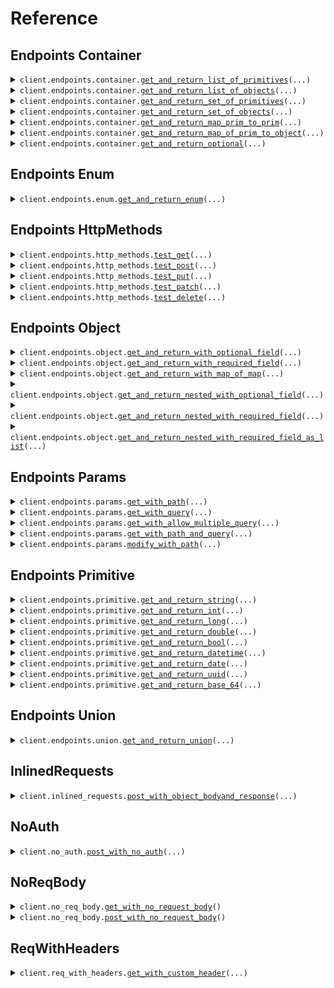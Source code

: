 # Reference
## Endpoints Container
<details><summary><code>client.endpoints.container.<a href="src/seed/endpoints/container/client.py">get_and_return_list_of_primitives</a>(...)</code></summary>
<dl>
<dd>

#### 🔌 Usage

<dl>
<dd>

<dl>
<dd>

```python
from seed.client import SeedExhaustive

client = SeedExhaustive(
    token="YOUR_TOKEN",
    base_url="https://yourhost.com/path/to/api",
)
client.endpoints.container.get_and_return_list_of_primitives(
    request=["string"],
)

```
</dd>
</dl>
</dd>
</dl>

#### ⚙️ Parameters

<dl>
<dd>

<dl>
<dd>

**request:** `typing.Sequence[str]` 
    
</dd>
</dl>

<dl>
<dd>

**request_options:** `typing.Optional[RequestOptions]` — Request-specific configuration.
    
</dd>
</dl>
</dd>
</dl>


</dd>
</dl>
</details>

<details><summary><code>client.endpoints.container.<a href="src/seed/endpoints/container/client.py">get_and_return_list_of_objects</a>(...)</code></summary>
<dl>
<dd>

#### 🔌 Usage

<dl>
<dd>

<dl>
<dd>

```python
from seed.client import SeedExhaustive
from seed.types.object.types import ObjectWithRequiredField

client = SeedExhaustive(
    token="YOUR_TOKEN",
    base_url="https://yourhost.com/path/to/api",
)
client.endpoints.container.get_and_return_list_of_objects(
    request=[
        ObjectWithRequiredField(
            string="string",
        )
    ],
)

```
</dd>
</dl>
</dd>
</dl>

#### ⚙️ Parameters

<dl>
<dd>

<dl>
<dd>

**request:** `typing.Sequence[ObjectWithRequiredFieldParams]` 
    
</dd>
</dl>

<dl>
<dd>

**request_options:** `typing.Optional[RequestOptions]` — Request-specific configuration.
    
</dd>
</dl>
</dd>
</dl>


</dd>
</dl>
</details>

<details><summary><code>client.endpoints.container.<a href="src/seed/endpoints/container/client.py">get_and_return_set_of_primitives</a>(...)</code></summary>
<dl>
<dd>

#### 🔌 Usage

<dl>
<dd>

<dl>
<dd>

```python
from seed.client import SeedExhaustive

client = SeedExhaustive(
    token="YOUR_TOKEN",
    base_url="https://yourhost.com/path/to/api",
)
client.endpoints.container.get_and_return_set_of_primitives(
    request={"string"},
)

```
</dd>
</dl>
</dd>
</dl>

#### ⚙️ Parameters

<dl>
<dd>

<dl>
<dd>

**request:** `typing.Set[str]` 
    
</dd>
</dl>

<dl>
<dd>

**request_options:** `typing.Optional[RequestOptions]` — Request-specific configuration.
    
</dd>
</dl>
</dd>
</dl>


</dd>
</dl>
</details>

<details><summary><code>client.endpoints.container.<a href="src/seed/endpoints/container/client.py">get_and_return_set_of_objects</a>(...)</code></summary>
<dl>
<dd>

#### 🔌 Usage

<dl>
<dd>

<dl>
<dd>

```python
from seed.client import SeedExhaustive
from seed.types.object.types import ObjectWithRequiredField

client = SeedExhaustive(
    token="YOUR_TOKEN",
    base_url="https://yourhost.com/path/to/api",
)
client.endpoints.container.get_and_return_set_of_objects(
    request=[
        ObjectWithRequiredField(
            string="string",
        )
    ],
)

```
</dd>
</dl>
</dd>
</dl>

#### ⚙️ Parameters

<dl>
<dd>

<dl>
<dd>

**request:** `typing.Sequence[ObjectWithRequiredFieldParams]` 
    
</dd>
</dl>

<dl>
<dd>

**request_options:** `typing.Optional[RequestOptions]` — Request-specific configuration.
    
</dd>
</dl>
</dd>
</dl>


</dd>
</dl>
</details>

<details><summary><code>client.endpoints.container.<a href="src/seed/endpoints/container/client.py">get_and_return_map_prim_to_prim</a>(...)</code></summary>
<dl>
<dd>

#### 🔌 Usage

<dl>
<dd>

<dl>
<dd>

```python
from seed.client import SeedExhaustive

client = SeedExhaustive(
    token="YOUR_TOKEN",
    base_url="https://yourhost.com/path/to/api",
)
client.endpoints.container.get_and_return_map_prim_to_prim(
    request={"string": "string"},
)

```
</dd>
</dl>
</dd>
</dl>

#### ⚙️ Parameters

<dl>
<dd>

<dl>
<dd>

**request:** `typing.Dict[str, str]` 
    
</dd>
</dl>

<dl>
<dd>

**request_options:** `typing.Optional[RequestOptions]` — Request-specific configuration.
    
</dd>
</dl>
</dd>
</dl>


</dd>
</dl>
</details>

<details><summary><code>client.endpoints.container.<a href="src/seed/endpoints/container/client.py">get_and_return_map_of_prim_to_object</a>(...)</code></summary>
<dl>
<dd>

#### 🔌 Usage

<dl>
<dd>

<dl>
<dd>

```python
from seed.client import SeedExhaustive
from seed.types.object.types import ObjectWithRequiredField

client = SeedExhaustive(
    token="YOUR_TOKEN",
    base_url="https://yourhost.com/path/to/api",
)
client.endpoints.container.get_and_return_map_of_prim_to_object(
    request={
        "string": ObjectWithRequiredField(
            string="string",
        )
    },
)

```
</dd>
</dl>
</dd>
</dl>

#### ⚙️ Parameters

<dl>
<dd>

<dl>
<dd>

**request:** `typing.Dict[str, ObjectWithRequiredFieldParams]` 
    
</dd>
</dl>

<dl>
<dd>

**request_options:** `typing.Optional[RequestOptions]` — Request-specific configuration.
    
</dd>
</dl>
</dd>
</dl>


</dd>
</dl>
</details>

<details><summary><code>client.endpoints.container.<a href="src/seed/endpoints/container/client.py">get_and_return_optional</a>(...)</code></summary>
<dl>
<dd>

#### 🔌 Usage

<dl>
<dd>

<dl>
<dd>

```python
from seed.client import SeedExhaustive
from seed.types.object.types import ObjectWithRequiredField

client = SeedExhaustive(
    token="YOUR_TOKEN",
    base_url="https://yourhost.com/path/to/api",
)
client.endpoints.container.get_and_return_optional(
    request=ObjectWithRequiredField(
        string="string",
    ),
)

```
</dd>
</dl>
</dd>
</dl>

#### ⚙️ Parameters

<dl>
<dd>

<dl>
<dd>

**request:** `typing.Optional[ObjectWithRequiredFieldParams]` 
    
</dd>
</dl>

<dl>
<dd>

**request_options:** `typing.Optional[RequestOptions]` — Request-specific configuration.
    
</dd>
</dl>
</dd>
</dl>


</dd>
</dl>
</details>

## Endpoints Enum
<details><summary><code>client.endpoints.enum.<a href="src/seed/endpoints/enum/client.py">get_and_return_enum</a>(...)</code></summary>
<dl>
<dd>

#### 🔌 Usage

<dl>
<dd>

<dl>
<dd>

```python
from seed.client import SeedExhaustive

client = SeedExhaustive(
    token="YOUR_TOKEN",
    base_url="https://yourhost.com/path/to/api",
)
client.endpoints.enum.get_and_return_enum(
    request="SUNNY",
)

```
</dd>
</dl>
</dd>
</dl>

#### ⚙️ Parameters

<dl>
<dd>

<dl>
<dd>

**request:** `WeatherReport` 
    
</dd>
</dl>

<dl>
<dd>

**request_options:** `typing.Optional[RequestOptions]` — Request-specific configuration.
    
</dd>
</dl>
</dd>
</dl>


</dd>
</dl>
</details>

## Endpoints HttpMethods
<details><summary><code>client.endpoints.http_methods.<a href="src/seed/endpoints/http_methods/client.py">test_get</a>(...)</code></summary>
<dl>
<dd>

#### 🔌 Usage

<dl>
<dd>

<dl>
<dd>

```python
from seed.client import SeedExhaustive

client = SeedExhaustive(
    token="YOUR_TOKEN",
    base_url="https://yourhost.com/path/to/api",
)
client.endpoints.http_methods.test_get(
    id="string",
)

```
</dd>
</dl>
</dd>
</dl>

#### ⚙️ Parameters

<dl>
<dd>

<dl>
<dd>

**id:** `str` 
    
</dd>
</dl>

<dl>
<dd>

**request_options:** `typing.Optional[RequestOptions]` — Request-specific configuration.
    
</dd>
</dl>
</dd>
</dl>


</dd>
</dl>
</details>

<details><summary><code>client.endpoints.http_methods.<a href="src/seed/endpoints/http_methods/client.py">test_post</a>(...)</code></summary>
<dl>
<dd>

#### 🔌 Usage

<dl>
<dd>

<dl>
<dd>

```python
from seed.client import SeedExhaustive

client = SeedExhaustive(
    token="YOUR_TOKEN",
    base_url="https://yourhost.com/path/to/api",
)
client.endpoints.http_methods.test_post(
    string="string",
)

```
</dd>
</dl>
</dd>
</dl>

#### ⚙️ Parameters

<dl>
<dd>

<dl>
<dd>

**string:** `str` 
    
</dd>
</dl>

<dl>
<dd>

**request_options:** `typing.Optional[RequestOptions]` — Request-specific configuration.
    
</dd>
</dl>
</dd>
</dl>


</dd>
</dl>
</details>

<details><summary><code>client.endpoints.http_methods.<a href="src/seed/endpoints/http_methods/client.py">test_put</a>(...)</code></summary>
<dl>
<dd>

#### 🔌 Usage

<dl>
<dd>

<dl>
<dd>

```python
from seed.client import SeedExhaustive

client = SeedExhaustive(
    token="YOUR_TOKEN",
    base_url="https://yourhost.com/path/to/api",
)
client.endpoints.http_methods.test_put(
    id="string",
    string="string",
)

```
</dd>
</dl>
</dd>
</dl>

#### ⚙️ Parameters

<dl>
<dd>

<dl>
<dd>

**id:** `str` 
    
</dd>
</dl>

<dl>
<dd>

**string:** `str` 
    
</dd>
</dl>

<dl>
<dd>

**request_options:** `typing.Optional[RequestOptions]` — Request-specific configuration.
    
</dd>
</dl>
</dd>
</dl>


</dd>
</dl>
</details>

<details><summary><code>client.endpoints.http_methods.<a href="src/seed/endpoints/http_methods/client.py">test_patch</a>(...)</code></summary>
<dl>
<dd>

#### 🔌 Usage

<dl>
<dd>

<dl>
<dd>

```python
import datetime
import uuid

from seed.client import SeedExhaustive

client = SeedExhaustive(
    token="YOUR_TOKEN",
    base_url="https://yourhost.com/path/to/api",
)
client.endpoints.http_methods.test_patch(
    id="string",
    string="string",
    integer=1,
    long_=1000000,
    double=1.1,
    bool_=True,
    datetime=datetime.datetime.fromisoformat(
        "2024-01-15 09:30:00+00:00",
    ),
    date=datetime.date.fromisoformat(
        "2023-01-15",
    ),
    uuid_=uuid.UUID(
        "d5e9c84f-c2b2-4bf4-b4b0-7ffd7a9ffc32",
    ),
    base_64="SGVsbG8gd29ybGQh",
    list_=["string"],
    set_={"string"},
    map_={1: "string"},
    bigint="123456789123456789",
)

```
</dd>
</dl>
</dd>
</dl>

#### ⚙️ Parameters

<dl>
<dd>

<dl>
<dd>

**id:** `str` 
    
</dd>
</dl>

<dl>
<dd>

**string:** `typing.Optional[str]` 
    
</dd>
</dl>

<dl>
<dd>

**integer:** `typing.Optional[int]` 
    
</dd>
</dl>

<dl>
<dd>

**long_:** `typing.Optional[int]` 
    
</dd>
</dl>

<dl>
<dd>

**double:** `typing.Optional[float]` 
    
</dd>
</dl>

<dl>
<dd>

**bool_:** `typing.Optional[bool]` 
    
</dd>
</dl>

<dl>
<dd>

**datetime:** `typing.Optional[dt.datetime]` 
    
</dd>
</dl>

<dl>
<dd>

**date:** `typing.Optional[dt.date]` 
    
</dd>
</dl>

<dl>
<dd>

**uuid_:** `typing.Optional[uuid.UUID]` 
    
</dd>
</dl>

<dl>
<dd>

**base_64:** `typing.Optional[str]` 
    
</dd>
</dl>

<dl>
<dd>

**list_:** `typing.Optional[typing.Sequence[str]]` 
    
</dd>
</dl>

<dl>
<dd>

**set_:** `typing.Optional[typing.Set[str]]` 
    
</dd>
</dl>

<dl>
<dd>

**map_:** `typing.Optional[typing.Dict[int, str]]` 
    
</dd>
</dl>

<dl>
<dd>

**bigint:** `typing.Optional[str]` 
    
</dd>
</dl>

<dl>
<dd>

**request_options:** `typing.Optional[RequestOptions]` — Request-specific configuration.
    
</dd>
</dl>
</dd>
</dl>


</dd>
</dl>
</details>

<details><summary><code>client.endpoints.http_methods.<a href="src/seed/endpoints/http_methods/client.py">test_delete</a>(...)</code></summary>
<dl>
<dd>

#### 🔌 Usage

<dl>
<dd>

<dl>
<dd>

```python
from seed.client import SeedExhaustive

client = SeedExhaustive(
    token="YOUR_TOKEN",
    base_url="https://yourhost.com/path/to/api",
)
client.endpoints.http_methods.test_delete(
    id="string",
)

```
</dd>
</dl>
</dd>
</dl>

#### ⚙️ Parameters

<dl>
<dd>

<dl>
<dd>

**id:** `str` 
    
</dd>
</dl>

<dl>
<dd>

**request_options:** `typing.Optional[RequestOptions]` — Request-specific configuration.
    
</dd>
</dl>
</dd>
</dl>


</dd>
</dl>
</details>

## Endpoints Object
<details><summary><code>client.endpoints.object.<a href="src/seed/endpoints/object/client.py">get_and_return_with_optional_field</a>(...)</code></summary>
<dl>
<dd>

#### 🔌 Usage

<dl>
<dd>

<dl>
<dd>

```python
import datetime
import uuid

from seed.client import SeedExhaustive

client = SeedExhaustive(
    token="YOUR_TOKEN",
    base_url="https://yourhost.com/path/to/api",
)
client.endpoints.object.get_and_return_with_optional_field(
    string="string",
    integer=1,
    long_=1000000,
    double=1.1,
    bool_=True,
    datetime=datetime.datetime.fromisoformat(
        "2024-01-15 09:30:00+00:00",
    ),
    date=datetime.date.fromisoformat(
        "2023-01-15",
    ),
    uuid_=uuid.UUID(
        "d5e9c84f-c2b2-4bf4-b4b0-7ffd7a9ffc32",
    ),
    base_64="SGVsbG8gd29ybGQh",
    list_=["string"],
    set_={"string"},
    map_={1: "string"},
    bigint="123456789123456789",
)

```
</dd>
</dl>
</dd>
</dl>

#### ⚙️ Parameters

<dl>
<dd>

<dl>
<dd>

**string:** `typing.Optional[str]` 
    
</dd>
</dl>

<dl>
<dd>

**integer:** `typing.Optional[int]` 
    
</dd>
</dl>

<dl>
<dd>

**long_:** `typing.Optional[int]` 
    
</dd>
</dl>

<dl>
<dd>

**double:** `typing.Optional[float]` 
    
</dd>
</dl>

<dl>
<dd>

**bool_:** `typing.Optional[bool]` 
    
</dd>
</dl>

<dl>
<dd>

**datetime:** `typing.Optional[dt.datetime]` 
    
</dd>
</dl>

<dl>
<dd>

**date:** `typing.Optional[dt.date]` 
    
</dd>
</dl>

<dl>
<dd>

**uuid_:** `typing.Optional[uuid.UUID]` 
    
</dd>
</dl>

<dl>
<dd>

**base_64:** `typing.Optional[str]` 
    
</dd>
</dl>

<dl>
<dd>

**list_:** `typing.Optional[typing.Sequence[str]]` 
    
</dd>
</dl>

<dl>
<dd>

**set_:** `typing.Optional[typing.Set[str]]` 
    
</dd>
</dl>

<dl>
<dd>

**map_:** `typing.Optional[typing.Dict[int, str]]` 
    
</dd>
</dl>

<dl>
<dd>

**bigint:** `typing.Optional[str]` 
    
</dd>
</dl>

<dl>
<dd>

**request_options:** `typing.Optional[RequestOptions]` — Request-specific configuration.
    
</dd>
</dl>
</dd>
</dl>


</dd>
</dl>
</details>

<details><summary><code>client.endpoints.object.<a href="src/seed/endpoints/object/client.py">get_and_return_with_required_field</a>(...)</code></summary>
<dl>
<dd>

#### 🔌 Usage

<dl>
<dd>

<dl>
<dd>

```python
from seed.client import SeedExhaustive

client = SeedExhaustive(
    token="YOUR_TOKEN",
    base_url="https://yourhost.com/path/to/api",
)
client.endpoints.object.get_and_return_with_required_field(
    string="string",
)

```
</dd>
</dl>
</dd>
</dl>

#### ⚙️ Parameters

<dl>
<dd>

<dl>
<dd>

**string:** `str` 
    
</dd>
</dl>

<dl>
<dd>

**request_options:** `typing.Optional[RequestOptions]` — Request-specific configuration.
    
</dd>
</dl>
</dd>
</dl>


</dd>
</dl>
</details>

<details><summary><code>client.endpoints.object.<a href="src/seed/endpoints/object/client.py">get_and_return_with_map_of_map</a>(...)</code></summary>
<dl>
<dd>

#### 🔌 Usage

<dl>
<dd>

<dl>
<dd>

```python
from seed.client import SeedExhaustive

client = SeedExhaustive(
    token="YOUR_TOKEN",
    base_url="https://yourhost.com/path/to/api",
)
client.endpoints.object.get_and_return_with_map_of_map(
    map_={"string": {"string": "string"}},
)

```
</dd>
</dl>
</dd>
</dl>

#### ⚙️ Parameters

<dl>
<dd>

<dl>
<dd>

**map_:** `typing.Dict[str, typing.Dict[str, str]]` 
    
</dd>
</dl>

<dl>
<dd>

**request_options:** `typing.Optional[RequestOptions]` — Request-specific configuration.
    
</dd>
</dl>
</dd>
</dl>


</dd>
</dl>
</details>

<details><summary><code>client.endpoints.object.<a href="src/seed/endpoints/object/client.py">get_and_return_nested_with_optional_field</a>(...)</code></summary>
<dl>
<dd>

#### 🔌 Usage

<dl>
<dd>

<dl>
<dd>

```python
import datetime
import uuid

from seed.client import SeedExhaustive
from seed.types.object.types import ObjectWithOptionalField

client = SeedExhaustive(
    token="YOUR_TOKEN",
    base_url="https://yourhost.com/path/to/api",
)
client.endpoints.object.get_and_return_nested_with_optional_field(
    string="string",
    nested_object=ObjectWithOptionalField(
        string="string",
        integer=1,
        long_=1000000,
        double=1.1,
        bool_=True,
        datetime=datetime.datetime.fromisoformat(
            "2024-01-15 09:30:00+00:00",
        ),
        date=datetime.date.fromisoformat(
            "2023-01-15",
        ),
        uuid_=uuid.UUID(
            "d5e9c84f-c2b2-4bf4-b4b0-7ffd7a9ffc32",
        ),
        base_64="SGVsbG8gd29ybGQh",
        list_=["string"],
        set_={"string"},
        map_={1: "string"},
        bigint="123456789123456789",
    ),
)

```
</dd>
</dl>
</dd>
</dl>

#### ⚙️ Parameters

<dl>
<dd>

<dl>
<dd>

**string:** `typing.Optional[str]` 
    
</dd>
</dl>

<dl>
<dd>

**nested_object:** `typing.Optional[ObjectWithOptionalFieldParams]` 
    
</dd>
</dl>

<dl>
<dd>

**request_options:** `typing.Optional[RequestOptions]` — Request-specific configuration.
    
</dd>
</dl>
</dd>
</dl>


</dd>
</dl>
</details>

<details><summary><code>client.endpoints.object.<a href="src/seed/endpoints/object/client.py">get_and_return_nested_with_required_field</a>(...)</code></summary>
<dl>
<dd>

#### 🔌 Usage

<dl>
<dd>

<dl>
<dd>

```python
import datetime
import uuid

from seed.client import SeedExhaustive
from seed.types.object.types import ObjectWithOptionalField

client = SeedExhaustive(
    token="YOUR_TOKEN",
    base_url="https://yourhost.com/path/to/api",
)
client.endpoints.object.get_and_return_nested_with_required_field(
    string_="string",
    string="string",
    nested_object=ObjectWithOptionalField(
        string="string",
        integer=1,
        long_=1000000,
        double=1.1,
        bool_=True,
        datetime=datetime.datetime.fromisoformat(
            "2024-01-15 09:30:00+00:00",
        ),
        date=datetime.date.fromisoformat(
            "2023-01-15",
        ),
        uuid_=uuid.UUID(
            "d5e9c84f-c2b2-4bf4-b4b0-7ffd7a9ffc32",
        ),
        base_64="SGVsbG8gd29ybGQh",
        list_=["string"],
        set_={"string"},
        map_={1: "string"},
        bigint="123456789123456789",
    ),
)

```
</dd>
</dl>
</dd>
</dl>

#### ⚙️ Parameters

<dl>
<dd>

<dl>
<dd>

**string_:** `str` 
    
</dd>
</dl>

<dl>
<dd>

**string:** `str` 
    
</dd>
</dl>

<dl>
<dd>

**nested_object:** `ObjectWithOptionalFieldParams` 
    
</dd>
</dl>

<dl>
<dd>

**request_options:** `typing.Optional[RequestOptions]` — Request-specific configuration.
    
</dd>
</dl>
</dd>
</dl>


</dd>
</dl>
</details>

<details><summary><code>client.endpoints.object.<a href="src/seed/endpoints/object/client.py">get_and_return_nested_with_required_field_as_list</a>(...)</code></summary>
<dl>
<dd>

#### 🔌 Usage

<dl>
<dd>

<dl>
<dd>

```python
import datetime
import uuid

from seed.client import SeedExhaustive
from seed.types.object.types import (
    NestedObjectWithRequiredField,
    ObjectWithOptionalField,
)

client = SeedExhaustive(
    token="YOUR_TOKEN",
    base_url="https://yourhost.com/path/to/api",
)
client.endpoints.object.get_and_return_nested_with_required_field_as_list(
    request=[
        NestedObjectWithRequiredField(
            string="string",
            nested_object=ObjectWithOptionalField(
                string="string",
                integer=1,
                long_=1000000,
                double=1.1,
                bool_=True,
                datetime=datetime.datetime.fromisoformat(
                    "2024-01-15 09:30:00+00:00",
                ),
                date=datetime.date.fromisoformat(
                    "2023-01-15",
                ),
                uuid_=uuid.UUID(
                    "d5e9c84f-c2b2-4bf4-b4b0-7ffd7a9ffc32",
                ),
                base_64="SGVsbG8gd29ybGQh",
                list_=["string"],
                set_={"string"},
                map_={1: "string"},
                bigint="123456789123456789",
            ),
        )
    ],
)

```
</dd>
</dl>
</dd>
</dl>

#### ⚙️ Parameters

<dl>
<dd>

<dl>
<dd>

**request:** `typing.Sequence[NestedObjectWithRequiredFieldParams]` 
    
</dd>
</dl>

<dl>
<dd>

**request_options:** `typing.Optional[RequestOptions]` — Request-specific configuration.
    
</dd>
</dl>
</dd>
</dl>


</dd>
</dl>
</details>

## Endpoints Params
<details><summary><code>client.endpoints.params.<a href="src/seed/endpoints/params/client.py">get_with_path</a>(...)</code></summary>
<dl>
<dd>

#### 📝 Description

<dl>
<dd>

<dl>
<dd>

GET with path param
</dd>
</dl>
</dd>
</dl>

#### 🔌 Usage

<dl>
<dd>

<dl>
<dd>

```python
from seed.client import SeedExhaustive

client = SeedExhaustive(
    token="YOUR_TOKEN",
    base_url="https://yourhost.com/path/to/api",
)
client.endpoints.params.get_with_path(
    param="string",
)

```
</dd>
</dl>
</dd>
</dl>

#### ⚙️ Parameters

<dl>
<dd>

<dl>
<dd>

**param:** `str` 
    
</dd>
</dl>

<dl>
<dd>

**request_options:** `typing.Optional[RequestOptions]` — Request-specific configuration.
    
</dd>
</dl>
</dd>
</dl>


</dd>
</dl>
</details>

<details><summary><code>client.endpoints.params.<a href="src/seed/endpoints/params/client.py">get_with_query</a>(...)</code></summary>
<dl>
<dd>

#### 📝 Description

<dl>
<dd>

<dl>
<dd>

GET with query param
</dd>
</dl>
</dd>
</dl>

#### 🔌 Usage

<dl>
<dd>

<dl>
<dd>

```python
from seed.client import SeedExhaustive

client = SeedExhaustive(
    token="YOUR_TOKEN",
    base_url="https://yourhost.com/path/to/api",
)
client.endpoints.params.get_with_query(
    query="string",
    number=1,
)

```
</dd>
</dl>
</dd>
</dl>

#### ⚙️ Parameters

<dl>
<dd>

<dl>
<dd>

**query:** `str` 
    
</dd>
</dl>

<dl>
<dd>

**number:** `int` 
    
</dd>
</dl>

<dl>
<dd>

**request_options:** `typing.Optional[RequestOptions]` — Request-specific configuration.
    
</dd>
</dl>
</dd>
</dl>


</dd>
</dl>
</details>

<details><summary><code>client.endpoints.params.<a href="src/seed/endpoints/params/client.py">get_with_allow_multiple_query</a>(...)</code></summary>
<dl>
<dd>

#### 📝 Description

<dl>
<dd>

<dl>
<dd>

GET with multiple of same query param
</dd>
</dl>
</dd>
</dl>

#### 🔌 Usage

<dl>
<dd>

<dl>
<dd>

```python
from seed.client import SeedExhaustive

client = SeedExhaustive(
    token="YOUR_TOKEN",
    base_url="https://yourhost.com/path/to/api",
)
client.endpoints.params.get_with_allow_multiple_query(
    query="string",
    numer=1,
)

```
</dd>
</dl>
</dd>
</dl>

#### ⚙️ Parameters

<dl>
<dd>

<dl>
<dd>

**query:** `typing.Union[str, typing.Sequence[str]]` 
    
</dd>
</dl>

<dl>
<dd>

**numer:** `typing.Union[int, typing.Sequence[int]]` 
    
</dd>
</dl>

<dl>
<dd>

**request_options:** `typing.Optional[RequestOptions]` — Request-specific configuration.
    
</dd>
</dl>
</dd>
</dl>


</dd>
</dl>
</details>

<details><summary><code>client.endpoints.params.<a href="src/seed/endpoints/params/client.py">get_with_path_and_query</a>(...)</code></summary>
<dl>
<dd>

#### 📝 Description

<dl>
<dd>

<dl>
<dd>

GET with path and query params
</dd>
</dl>
</dd>
</dl>

#### 🔌 Usage

<dl>
<dd>

<dl>
<dd>

```python
from seed.client import SeedExhaustive

client = SeedExhaustive(
    token="YOUR_TOKEN",
    base_url="https://yourhost.com/path/to/api",
)
client.endpoints.params.get_with_path_and_query(
    param="string",
    query="string",
)

```
</dd>
</dl>
</dd>
</dl>

#### ⚙️ Parameters

<dl>
<dd>

<dl>
<dd>

**param:** `str` 
    
</dd>
</dl>

<dl>
<dd>

**query:** `str` 
    
</dd>
</dl>

<dl>
<dd>

**request_options:** `typing.Optional[RequestOptions]` — Request-specific configuration.
    
</dd>
</dl>
</dd>
</dl>


</dd>
</dl>
</details>

<details><summary><code>client.endpoints.params.<a href="src/seed/endpoints/params/client.py">modify_with_path</a>(...)</code></summary>
<dl>
<dd>

#### 📝 Description

<dl>
<dd>

<dl>
<dd>

PUT to update with path param
</dd>
</dl>
</dd>
</dl>

#### 🔌 Usage

<dl>
<dd>

<dl>
<dd>

```python
from seed.client import SeedExhaustive

client = SeedExhaustive(
    token="YOUR_TOKEN",
    base_url="https://yourhost.com/path/to/api",
)
client.endpoints.params.modify_with_path(
    param="string",
    request="string",
)

```
</dd>
</dl>
</dd>
</dl>

#### ⚙️ Parameters

<dl>
<dd>

<dl>
<dd>

**param:** `str` 
    
</dd>
</dl>

<dl>
<dd>

**request:** `str` 
    
</dd>
</dl>

<dl>
<dd>

**request_options:** `typing.Optional[RequestOptions]` — Request-specific configuration.
    
</dd>
</dl>
</dd>
</dl>


</dd>
</dl>
</details>

## Endpoints Primitive
<details><summary><code>client.endpoints.primitive.<a href="src/seed/endpoints/primitive/client.py">get_and_return_string</a>(...)</code></summary>
<dl>
<dd>

#### 🔌 Usage

<dl>
<dd>

<dl>
<dd>

```python
from seed.client import SeedExhaustive

client = SeedExhaustive(
    token="YOUR_TOKEN",
    base_url="https://yourhost.com/path/to/api",
)
client.endpoints.primitive.get_and_return_string(
    request="string",
)

```
</dd>
</dl>
</dd>
</dl>

#### ⚙️ Parameters

<dl>
<dd>

<dl>
<dd>

**request:** `str` 
    
</dd>
</dl>

<dl>
<dd>

**request_options:** `typing.Optional[RequestOptions]` — Request-specific configuration.
    
</dd>
</dl>
</dd>
</dl>


</dd>
</dl>
</details>

<details><summary><code>client.endpoints.primitive.<a href="src/seed/endpoints/primitive/client.py">get_and_return_int</a>(...)</code></summary>
<dl>
<dd>

#### 🔌 Usage

<dl>
<dd>

<dl>
<dd>

```python
from seed.client import SeedExhaustive

client = SeedExhaustive(
    token="YOUR_TOKEN",
    base_url="https://yourhost.com/path/to/api",
)
client.endpoints.primitive.get_and_return_int(
    request=1,
)

```
</dd>
</dl>
</dd>
</dl>

#### ⚙️ Parameters

<dl>
<dd>

<dl>
<dd>

**request:** `int` 
    
</dd>
</dl>

<dl>
<dd>

**request_options:** `typing.Optional[RequestOptions]` — Request-specific configuration.
    
</dd>
</dl>
</dd>
</dl>


</dd>
</dl>
</details>

<details><summary><code>client.endpoints.primitive.<a href="src/seed/endpoints/primitive/client.py">get_and_return_long</a>(...)</code></summary>
<dl>
<dd>

#### 🔌 Usage

<dl>
<dd>

<dl>
<dd>

```python
from seed.client import SeedExhaustive

client = SeedExhaustive(
    token="YOUR_TOKEN",
    base_url="https://yourhost.com/path/to/api",
)
client.endpoints.primitive.get_and_return_long(
    request=1000000,
)

```
</dd>
</dl>
</dd>
</dl>

#### ⚙️ Parameters

<dl>
<dd>

<dl>
<dd>

**request:** `int` 
    
</dd>
</dl>

<dl>
<dd>

**request_options:** `typing.Optional[RequestOptions]` — Request-specific configuration.
    
</dd>
</dl>
</dd>
</dl>


</dd>
</dl>
</details>

<details><summary><code>client.endpoints.primitive.<a href="src/seed/endpoints/primitive/client.py">get_and_return_double</a>(...)</code></summary>
<dl>
<dd>

#### 🔌 Usage

<dl>
<dd>

<dl>
<dd>

```python
from seed.client import SeedExhaustive

client = SeedExhaustive(
    token="YOUR_TOKEN",
    base_url="https://yourhost.com/path/to/api",
)
client.endpoints.primitive.get_and_return_double(
    request=1.1,
)

```
</dd>
</dl>
</dd>
</dl>

#### ⚙️ Parameters

<dl>
<dd>

<dl>
<dd>

**request:** `float` 
    
</dd>
</dl>

<dl>
<dd>

**request_options:** `typing.Optional[RequestOptions]` — Request-specific configuration.
    
</dd>
</dl>
</dd>
</dl>


</dd>
</dl>
</details>

<details><summary><code>client.endpoints.primitive.<a href="src/seed/endpoints/primitive/client.py">get_and_return_bool</a>(...)</code></summary>
<dl>
<dd>

#### 🔌 Usage

<dl>
<dd>

<dl>
<dd>

```python
from seed.client import SeedExhaustive

client = SeedExhaustive(
    token="YOUR_TOKEN",
    base_url="https://yourhost.com/path/to/api",
)
client.endpoints.primitive.get_and_return_bool(
    request=True,
)

```
</dd>
</dl>
</dd>
</dl>

#### ⚙️ Parameters

<dl>
<dd>

<dl>
<dd>

**request:** `bool` 
    
</dd>
</dl>

<dl>
<dd>

**request_options:** `typing.Optional[RequestOptions]` — Request-specific configuration.
    
</dd>
</dl>
</dd>
</dl>


</dd>
</dl>
</details>

<details><summary><code>client.endpoints.primitive.<a href="src/seed/endpoints/primitive/client.py">get_and_return_datetime</a>(...)</code></summary>
<dl>
<dd>

#### 🔌 Usage

<dl>
<dd>

<dl>
<dd>

```python
import datetime

from seed.client import SeedExhaustive

client = SeedExhaustive(
    token="YOUR_TOKEN",
    base_url="https://yourhost.com/path/to/api",
)
client.endpoints.primitive.get_and_return_datetime(
    request=datetime.datetime.fromisoformat(
        "2024-01-15 09:30:00+00:00",
    ),
)

```
</dd>
</dl>
</dd>
</dl>

#### ⚙️ Parameters

<dl>
<dd>

<dl>
<dd>

**request:** `dt.datetime` 
    
</dd>
</dl>

<dl>
<dd>

**request_options:** `typing.Optional[RequestOptions]` — Request-specific configuration.
    
</dd>
</dl>
</dd>
</dl>


</dd>
</dl>
</details>

<details><summary><code>client.endpoints.primitive.<a href="src/seed/endpoints/primitive/client.py">get_and_return_date</a>(...)</code></summary>
<dl>
<dd>

#### 🔌 Usage

<dl>
<dd>

<dl>
<dd>

```python
import datetime

from seed.client import SeedExhaustive

client = SeedExhaustive(
    token="YOUR_TOKEN",
    base_url="https://yourhost.com/path/to/api",
)
client.endpoints.primitive.get_and_return_date(
    request=datetime.date.fromisoformat(
        "2023-01-15",
    ),
)

```
</dd>
</dl>
</dd>
</dl>

#### ⚙️ Parameters

<dl>
<dd>

<dl>
<dd>

**request:** `dt.date` 
    
</dd>
</dl>

<dl>
<dd>

**request_options:** `typing.Optional[RequestOptions]` — Request-specific configuration.
    
</dd>
</dl>
</dd>
</dl>


</dd>
</dl>
</details>

<details><summary><code>client.endpoints.primitive.<a href="src/seed/endpoints/primitive/client.py">get_and_return_uuid</a>(...)</code></summary>
<dl>
<dd>

#### 🔌 Usage

<dl>
<dd>

<dl>
<dd>

```python
import uuid

from seed.client import SeedExhaustive

client = SeedExhaustive(
    token="YOUR_TOKEN",
    base_url="https://yourhost.com/path/to/api",
)
client.endpoints.primitive.get_and_return_uuid(
    request=uuid.UUID(
        "d5e9c84f-c2b2-4bf4-b4b0-7ffd7a9ffc32",
    ),
)

```
</dd>
</dl>
</dd>
</dl>

#### ⚙️ Parameters

<dl>
<dd>

<dl>
<dd>

**request:** `uuid.UUID` 
    
</dd>
</dl>

<dl>
<dd>

**request_options:** `typing.Optional[RequestOptions]` — Request-specific configuration.
    
</dd>
</dl>
</dd>
</dl>


</dd>
</dl>
</details>

<details><summary><code>client.endpoints.primitive.<a href="src/seed/endpoints/primitive/client.py">get_and_return_base_64</a>(...)</code></summary>
<dl>
<dd>

#### 🔌 Usage

<dl>
<dd>

<dl>
<dd>

```python
from seed.client import SeedExhaustive

client = SeedExhaustive(
    token="YOUR_TOKEN",
    base_url="https://yourhost.com/path/to/api",
)
client.endpoints.primitive.get_and_return_base_64(
    request="SGVsbG8gd29ybGQh",
)

```
</dd>
</dl>
</dd>
</dl>

#### ⚙️ Parameters

<dl>
<dd>

<dl>
<dd>

**request:** `str` 
    
</dd>
</dl>

<dl>
<dd>

**request_options:** `typing.Optional[RequestOptions]` — Request-specific configuration.
    
</dd>
</dl>
</dd>
</dl>


</dd>
</dl>
</details>

## Endpoints Union
<details><summary><code>client.endpoints.union.<a href="src/seed/endpoints/union/client.py">get_and_return_union</a>(...)</code></summary>
<dl>
<dd>

#### 🔌 Usage

<dl>
<dd>

<dl>
<dd>

```python
from seed.client import SeedExhaustive
from seed.types.union.types import Animal_Dog

client = SeedExhaustive(
    token="YOUR_TOKEN",
    base_url="https://yourhost.com/path/to/api",
)
client.endpoints.union.get_and_return_union(
    request=Animal_Dog(
        name="string",
        likes_to_woof=True,
    ),
)

```
</dd>
</dl>
</dd>
</dl>

#### ⚙️ Parameters

<dl>
<dd>

<dl>
<dd>

**request:** `AnimalParams` 
    
</dd>
</dl>

<dl>
<dd>

**request_options:** `typing.Optional[RequestOptions]` — Request-specific configuration.
    
</dd>
</dl>
</dd>
</dl>


</dd>
</dl>
</details>

## InlinedRequests
<details><summary><code>client.inlined_requests.<a href="src/seed/inlined_requests/client.py">post_with_object_bodyand_response</a>(...)</code></summary>
<dl>
<dd>

#### 📝 Description

<dl>
<dd>

<dl>
<dd>

POST with custom object in request body, response is an object
</dd>
</dl>
</dd>
</dl>

#### 🔌 Usage

<dl>
<dd>

<dl>
<dd>

```python
import datetime
import uuid

from seed.client import SeedExhaustive
from seed.types.object.types import ObjectWithOptionalField

client = SeedExhaustive(
    token="YOUR_TOKEN",
    base_url="https://yourhost.com/path/to/api",
)
client.inlined_requests.post_with_object_bodyand_response(
    string="string",
    integer=1,
    nested_object=ObjectWithOptionalField(
        string="string",
        integer=1,
        long_=1000000,
        double=1.1,
        bool_=True,
        datetime=datetime.datetime.fromisoformat(
            "2024-01-15 09:30:00+00:00",
        ),
        date=datetime.date.fromisoformat(
            "2023-01-15",
        ),
        uuid_=uuid.UUID(
            "d5e9c84f-c2b2-4bf4-b4b0-7ffd7a9ffc32",
        ),
        base_64="SGVsbG8gd29ybGQh",
        list_=["string"],
        set_={"string"},
        map_={1: "string"},
        bigint="123456789123456789",
    ),
)

```
</dd>
</dl>
</dd>
</dl>

#### ⚙️ Parameters

<dl>
<dd>

<dl>
<dd>

**string:** `str` 
    
</dd>
</dl>

<dl>
<dd>

**integer:** `int` 
    
</dd>
</dl>

<dl>
<dd>

**nested_object:** `ObjectWithOptionalFieldParams` 
    
</dd>
</dl>

<dl>
<dd>

**request_options:** `typing.Optional[RequestOptions]` — Request-specific configuration.
    
</dd>
</dl>
</dd>
</dl>


</dd>
</dl>
</details>

## NoAuth
<details><summary><code>client.no_auth.<a href="src/seed/no_auth/client.py">post_with_no_auth</a>(...)</code></summary>
<dl>
<dd>

#### 📝 Description

<dl>
<dd>

<dl>
<dd>

POST request with no auth
</dd>
</dl>
</dd>
</dl>

#### 🔌 Usage

<dl>
<dd>

<dl>
<dd>

```python
from seed.client import SeedExhaustive

client = SeedExhaustive(
    token="YOUR_TOKEN",
    base_url="https://yourhost.com/path/to/api",
)
client.no_auth.post_with_no_auth(
    request={"key": "value"},
)

```
</dd>
</dl>
</dd>
</dl>

#### ⚙️ Parameters

<dl>
<dd>

<dl>
<dd>

**request:** `typing.Any` 
    
</dd>
</dl>

<dl>
<dd>

**request_options:** `typing.Optional[RequestOptions]` — Request-specific configuration.
    
</dd>
</dl>
</dd>
</dl>


</dd>
</dl>
</details>

## NoReqBody
<details><summary><code>client.no_req_body.<a href="src/seed/no_req_body/client.py">get_with_no_request_body</a>()</code></summary>
<dl>
<dd>

#### 🔌 Usage

<dl>
<dd>

<dl>
<dd>

```python
from seed.client import SeedExhaustive

client = SeedExhaustive(
    token="YOUR_TOKEN",
    base_url="https://yourhost.com/path/to/api",
)
client.no_req_body.get_with_no_request_body()

```
</dd>
</dl>
</dd>
</dl>

#### ⚙️ Parameters

<dl>
<dd>

<dl>
<dd>

**request_options:** `typing.Optional[RequestOptions]` — Request-specific configuration.
    
</dd>
</dl>
</dd>
</dl>


</dd>
</dl>
</details>

<details><summary><code>client.no_req_body.<a href="src/seed/no_req_body/client.py">post_with_no_request_body</a>()</code></summary>
<dl>
<dd>

#### 🔌 Usage

<dl>
<dd>

<dl>
<dd>

```python
from seed.client import SeedExhaustive

client = SeedExhaustive(
    token="YOUR_TOKEN",
    base_url="https://yourhost.com/path/to/api",
)
client.no_req_body.post_with_no_request_body()

```
</dd>
</dl>
</dd>
</dl>

#### ⚙️ Parameters

<dl>
<dd>

<dl>
<dd>

**request_options:** `typing.Optional[RequestOptions]` — Request-specific configuration.
    
</dd>
</dl>
</dd>
</dl>


</dd>
</dl>
</details>

## ReqWithHeaders
<details><summary><code>client.req_with_headers.<a href="src/seed/req_with_headers/client.py">get_with_custom_header</a>(...)</code></summary>
<dl>
<dd>

#### 🔌 Usage

<dl>
<dd>

<dl>
<dd>

```python
from seed.client import SeedExhaustive

client = SeedExhaustive(
    token="YOUR_TOKEN",
    base_url="https://yourhost.com/path/to/api",
)
client.req_with_headers.get_with_custom_header(
    x_test_service_header="string",
    x_test_endpoint_header="string",
    request="string",
)

```
</dd>
</dl>
</dd>
</dl>

#### ⚙️ Parameters

<dl>
<dd>

<dl>
<dd>

**x_test_service_header:** `str` 
    
</dd>
</dl>

<dl>
<dd>

**x_test_endpoint_header:** `str` 
    
</dd>
</dl>

<dl>
<dd>

**request:** `str` 
    
</dd>
</dl>

<dl>
<dd>

**request_options:** `typing.Optional[RequestOptions]` — Request-specific configuration.
    
</dd>
</dl>
</dd>
</dl>


</dd>
</dl>
</details>

